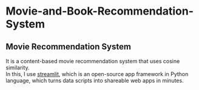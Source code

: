 # Movie-and-Book-Recommendation-System
## Movie Recommendation System
It is a content-based movie recommendation system that uses cosine similarity. <br>
In this, I use [streamlit](https://streamlit.io/), which is an open-source app framework in Python language, which turns data scripts into shareable web apps in minutes. <br>
